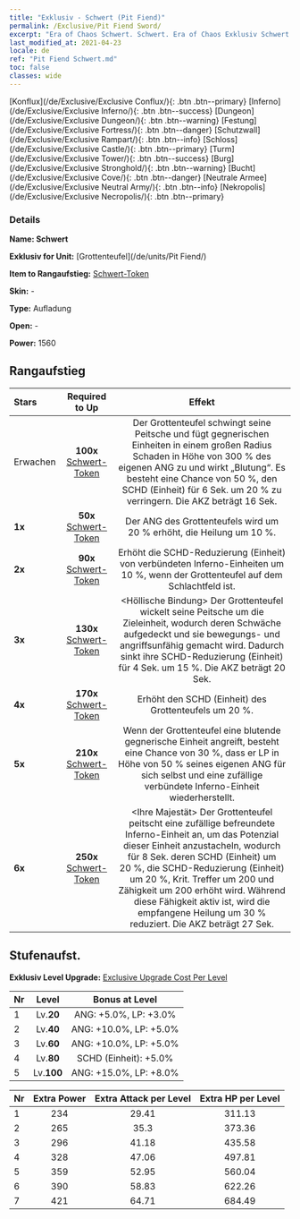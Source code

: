 ```yaml
---
title: "Exklusiv - Schwert (Pit Fiend)"
permalink: /Exclusive/Pit Fiend Sword/
excerpt: "Era of Chaos Schwert. Schwert. Era of Chaos Exklusiv Schwert. Grottenteufel Exklusiv."
last_modified_at: 2021-04-23
locale: de
ref: "Pit Fiend Schwert.md"
toc: false
classes: wide
---
```

 [Konflux](/de/Exclusive/Exclusive Conflux/){: .btn .btn--primary} [Inferno](/de/Exclusive/Exclusive Inferno/){: .btn .btn--success} [Dungeon](/de/Exclusive/Exclusive Dungeon/){: .btn .btn--warning} [Festung](/de/Exclusive/Exclusive Fortress/){: .btn .btn--danger} [Schutzwall](/de/Exclusive/Exclusive Rampart/){: .btn .btn--info} [Schloss](/de/Exclusive/Exclusive Castle/){: .btn .btn--primary} [Turm](/de/Exclusive/Exclusive Tower/){: .btn .btn--success} [Burg](/de/Exclusive/Exclusive Stronghold/){: .btn .btn--warning} [Bucht](/de/Exclusive/Exclusive Cove/){: .btn .btn--danger} [Neutrale Armee](/de/Exclusive/Exclusive Neutral Army/){: .btn .btn--info} [Nekropolis](/de/Exclusive/Exclusive Necropolis/){: .btn .btn--primary} 

### Details
 **Name: Schwert** 

 **Exklusiv for Unit:** [Grottenteufel](/de/units/Pit Fiend/) 

 **Item to Rangaufstieg:** [Schwert-Token](/ItemsDE/con_912/)

 **Skin:** -

 **Type:** Aufladung

 **Open:** -

 **Power:** 1560

## Rangaufstieg

  |     Stars    |  Required to Up | Effekt |
  |:-------------|:---------------:|:---------------:|
  |  Erwachen  | **100x** [Schwert-Token](/ItemsDE/con_912/) | <Auspeitschen> Der Grottenteufel schwingt seine Peitsche und fügt gegnerischen Einheiten in einem großen Radius Schaden in Höhe von 300 % des eigenen ANG zu und wirkt „Blutung“. Es besteht eine Chance von 50 %, den SCHD (Einheit) für 6 Sek. um 20 % zu verringern. Die AKZ beträgt 16 Sek. |
  | **1x** <i class="fas fa-star"/> | **50x** [Schwert-Token](/ItemsDE/con_912/) | Der ANG des Grottenteufels wird um 20 % erhöht, die Heilung um 10 %. |
  | **2x** <i class="fas fa-star"/> | **90x** [Schwert-Token](/ItemsDE/con_912/) | Erhöht die SCHD-Reduzierung (Einheit) von verbündeten Inferno-Einheiten um 10 %, wenn der Grottenteufel auf dem Schlachtfeld ist. |
  | **3x** <i class="fas fa-star"/> | **130x** [Schwert-Token](/ItemsDE/con_912/) | <Höllische Bindung> Der Grottenteufel wickelt seine Peitsche um die Zieleinheit, wodurch deren Schwäche aufgedeckt und sie bewegungs- und angriffsunfähig gemacht wird. Dadurch sinkt ihre SCHD-Reduzierung (Einheit) für 4 Sek. um 15 %. Die AKZ beträgt 20 Sek. |
  | **4x** <i class="fas fa-star"/> | **170x** [Schwert-Token](/ItemsDE/con_912/) | Erhöht den SCHD (Einheit) des Grottenteufels um 20 %. |
  | **5x** <i class="fas fa-star"/> | **210x** [Schwert-Token](/ItemsDE/con_912/) | Wenn der Grottenteufel eine blutende gegnerische Einheit angreift, besteht eine Chance von 30 %, dass er LP in Höhe von 50 % seines eigenen ANG für sich selbst und eine zufällige verbündete Inferno-Einheit wiederherstellt. |
  | **6x** <i class="fas fa-star"/> | **250x** [Schwert-Token](/ItemsDE/con_912/) | <Ihre Majestät> Der Grottenteufel peitscht eine zufällige befreundete Inferno-Einheit an, um das Potenzial dieser Einheit anzustacheln, wodurch für 8 Sek. deren SCHD (Einheit) um 20 %, die SCHD-Reduzierung (Einheit) um 20 %, Krit. Treffer um 200 und Zähigkeit um 200 erhöht wird. Während diese Fähigkeit aktiv ist, wird die empfangene Heilung um 30 % reduziert. Die AKZ beträgt 27 Sek. |


## Stufenaufst.
 **Exklusiv Level Upgrade:** [Exclusive Upgrade Cost Per Level](/Exclusive/ExclusiveUpgradeCostPerLevel/)

  |  Nr  |   Level  | Bonus at Level |
  |:-----|:--------:|:--------------:|
  | 1 | Lv.**20** | ANG: +5.0%, LP: +3.0% |
  | 2 | Lv.**40** | ANG: +10.0%, LP: +5.0% |
  | 3 | Lv.**60** | ANG: +10.0%, LP: +5.0% |
  | 4 | Lv.**80** | SCHD (Einheit): +5.0% |
  | 5 | Lv.**100** | ANG: +15.0%, LP: +8.0% |


  |  Nr  |  Extra Power | Extra Attack per Level | Extra HP per Level |
  |:-----|:--------:|:--------:|:--------:|
  | 1 | 234 | 29.41 | 311.13 |
  | 2 | 265 | 35.3 | 373.36 |
  | 3 | 296 | 41.18 | 435.58 |
  | 4 | 328 | 47.06 | 497.81 |
  | 5 | 359 | 52.95 | 560.04 |
  | 6 | 390 | 58.83 | 622.26 |
  | 7 | 421 | 64.71 | 684.49 |


